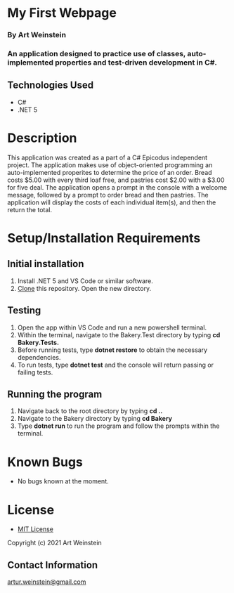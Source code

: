# My First Webpage

### By Art Weinstein

### An application designed to practice use of classes, auto-implemented properties and test-driven development in C#.

## Technologies Used

* C#
* .NET 5

# Description

This application was created as a part of a C# Epicodus independent project. The application makes use of object-oriented programming an auto-implemented properites to determine the price of an order. Bread costs $5.00 with every third loaf free, and pastries cost $2.00 with a $3.00 for five deal. The application opens a prompt in the console with a welcome message, followed by a prompt to order bread and then pastries. The application will display the costs of each individual item(s), and then the return the total.  

# Setup/Installation Requirements

## Initial installation
1. Install .NET 5 and VS Code or similar software.
2. [Clone](https://docs.github.com/en/github/creating-cloning-and-archiving-repositories/cloning-a-repository-from-github/cloning-a-repository) this repository.
Open the new directory.

## Testing
1. Open the app within VS Code and run a new powershell terminal.
2. Within the terminal, navigate to the Bakery.Test directory by typing **cd Bakery.Tests.** 
3. Before running tests, type **dotnet restore** to obtain the necessary dependencies. 
4. To run tests, type **dotnet test** and the console will return passing or failing tests. 

## Running the program
1. Navigate back to the root directory by typing **cd ..**
2. Navigate to the Bakery directory by typing **cd Bakery**
3. Type **dotnet run** to run the program and follow the prompts within the terminal. 

# Known Bugs

* No bugs known at the moment.

# License

* [MIT License](https://opensource.org/licenses/MIT)

Copyright (c) 2021 Art Weinstein

## Contact Information

[artur.weinstein@gmail.com](artur.weintsein@gmail.com)